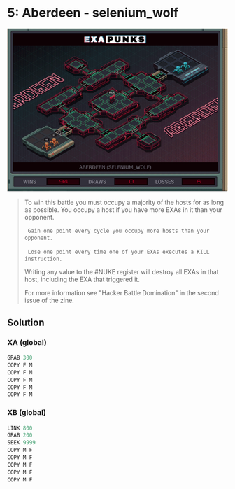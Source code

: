 # 5: Aberdeen - selenium_wolf

<div align="center"><img src="EXAPUNKS - Aberdeen (2022-12-05-19-40-00).gif" /></div>

> To win this battle you must occupy a majority of the hosts for as long as possible. You occupy a host if you have more EXAs in it than your opponent.
> 
>      Gain one point every cycle you occupy more hosts than your opponent.
> 
>      Lose one point every time one of your EXAs executes a KILL instruction.
> 
> Writing any value to the #NUKE register will destroy all EXAs in that host, including the EXA that triggered it.
> 
> For more information see "Hacker Battle Domination" in the second issue of the zine.

## Solution

### XA (global)
```asm
GRAB 300
COPY F M
COPY F M
COPY F M
COPY F M
COPY F M
```

### XB (global)
```asm
LINK 800
GRAB 200
SEEK 9999
COPY M F
COPY M F
COPY M F
COPY M F
COPY M F
```

